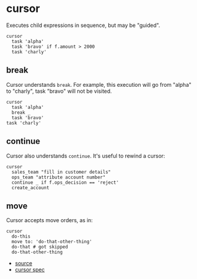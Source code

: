 
# cursor

Executes child expressions in sequence, but may be "guided".

```
cursor
  task 'alpha'
  task 'bravo' if f.amount > 2000
  task 'charly'
```

## break

Cursor understands `break`. For example, this execution will go from
"alpha" to "charly", task "bravo" will not be visited.
```
cursor
  task 'alpha'
  break _
  task 'bravo'
task 'charly'
```

## continue

Cursor also understands `continue`. It's useful to rewind a cursor:
```
cursor
  sales_team "fill in customer details"
  ops_team "attribute account number"
  continue _ if f.ops_decision == 'reject'
  create_account
```

## move

Cursor accepts move orders, as in:
```
cursor
  do-this
  move to: 'do-that-other-thing'
  do-that # got skipped
  do-that-other-thing
```


* [source](https://github.com/floraison/flor/tree/master/lib/flor/pcore/cursor.rb)
* [cursor spec](https://github.com/floraison/flor/tree/master/spec/pcore/cursor_spec.rb)

